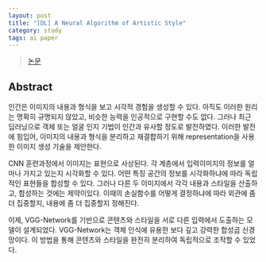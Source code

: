 ```yaml
---
layout: post
title: "[DL] A Neural Algorithm of Artistic Style"
category: study
tags: ai paper
---
```


> [논문]

## Abstract
인간은 이미지의 내용과 형식을 보고 시각적 경험을 생성할 수 있다.
아직도 이러한 원리는 명확히 규명되지 않았고, 비슷한 능력을 인공적으로 구현할 수도 없다.
그러나 최근 딥러닝으로 객체 또는 얼굴 인지 기법이 인간과 유사할 정도로 발전하였다.
이러한 발전에 힘입어, 이미지의 내용과 형식을 분리하고 재결합하기 위해 representation을 사용한 이미지 생성 기술을 제안한다.

CNN 훈련과정에서 이미지는 표현으로 사상된다. 각 계층에서 입력이미지의 정보를 얼마나 가지고 있는지 시각화할 수 있다.
어떤 특징 공간의 정보를 시각화하냐에 따라 독립적인 표현들을 합성할 수 있다.
그러나 다른 두 이미지에서 각각 내용과 스타일을 산출하고, 합성하는 것에는 제약이있다.
이때의 손실함수를 어떻게 결정하냐에 따라 외관에 좀 더 집중할지, 내용에 좀 더 집중할지 정해진다.

이제, VGG-Network를 기반으로 콘텐츠와 스타일을 서로 다른 입력에서 도출하는 모델이 설계되었다.
VGG-Network는 객체 인식에 유용한 보다 깊고 강력한 합성곱 신경망이다.
이 방법을 통해 콘텐츠와 스타일을 완전히 분리하여 독립적으로 조작할 수 있었다.


<!-- Links -->
[논문]: https://arxiv.org/abs/1508.06576